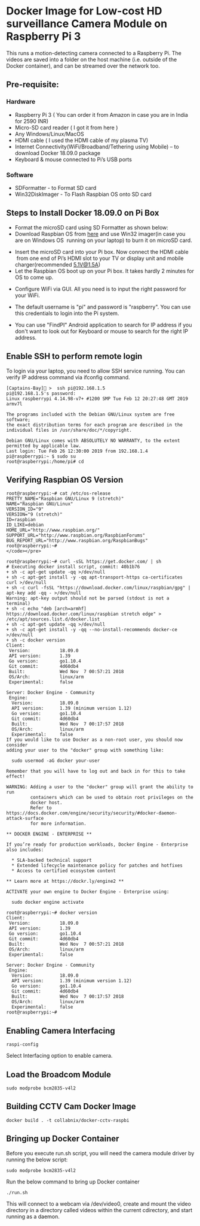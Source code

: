 # Docker Image for Low-cost HD surveillance Camera Module on Raspberry Pi 3

This runs a motion-detecting camera connected to a Raspberry Pi. The videos are saved into a folder on the host machine (i.e. outside of the Docker container), and can be streamed over the network too.

## Pre-requisite:

### Hardware

- Raspberry Pi 3 ( You can order it from Amazon in case you are in India for 2590 INR)
- Micro-SD card reader ( I got it from here )
- Any Windows/Linux/MacOS
- HDMI cable ( I used the HDMI cable of my plasma TV)
- Internet Connectivity(WiFi/Broadband/Tethering using Mobile) – to download Docker 18.09.0 package
- Keyboard & mouse connected to Pi’s USB ports

### Software

- SDFormatter - to Format SD card
- Win32DiskImager - To Flash Raspbian OS onto SD card


## Steps to Install Docker 18.09.0 on Pi Box

- Format the microSD card using SD Formatter as shown below:</li></ol>
-  Download Raspbian OS from <a href="https://downloads.raspberrypi.org/raspbian_full_latest">here</a> and use Win32 imager(in case you are on Windows OS  running on your laptop) to burn it on microSD card.</p>
- Insert the microSD card into your Pi box. Now connect the HDMI cable  from one end of Pi’s HDMI slot to your TV or display unit and mobile charger(recommended 5.1V@1.5A)
- Let the Raspbian OS boot up on your Pi box. It takes hardly 2 minutes for OS to come up.</p>
- Configure WiFi via GUI. All you need is to input the right password for your WiFi.</p>
- The default username is "pi" and password is "raspberry". You can use this credentials to login into the Pi system.</p>
- You can use "FindPI" Android application to search for IP address if you don't want to look out for Keyboard or mouse to search for the right IP address.</p>


## Enable SSH to perform remote login</h3>

To login via your laptop, you need to allow SSH service running. You can verify IP address command via ifconfig command.

```
[Captains-Bay]🚩 >  ssh pi@192.168.1.5
pi@192.168.1.5's password:
Linux raspberrypi 4.14.98-v7+ #1200 SMP Tue Feb 12 20:27:48 GMT 2019 armv7l

The programs included with the Debian GNU/Linux system are free software;
the exact distribution terms for each program are described in the
individual files in /usr/share/doc/*/copyright.

Debian GNU/Linux comes with ABSOLUTELY NO WARRANTY, to the extent
permitted by applicable law.
Last login: Tue Feb 26 12:30:00 2019 from 192.168.1.4
pi@raspberrypi:~ $ sudo su
root@raspberrypi:/home/pi# cd

```
## Verifying Raspbian OS Version

```
root@raspberrypi:~# cat /etc/os-release
PRETTY_NAME="Raspbian GNU/Linux 9 (stretch)"
NAME="Raspbian GNU/Linux"
VERSION_ID="9"
VERSION="9 (stretch)"
ID=raspbian
ID_LIKE=debian
HOME_URL="http://www.raspbian.org/"
SUPPORT_URL="http://www.raspbian.org/RaspbianForums"
BUG_REPORT_URL="http://www.raspbian.org/RaspbianBugs"
root@raspberrypi:~#
</code></pre>
```

```
root@raspberrypi:~# curl -sSL https://get.docker.com/ | sh
# Executing docker install script, commit: 40b1b76
+ sh -c apt-get update -qq >/dev/null
+ sh -c apt-get install -y -qq apt-transport-https ca-certificates curl >/dev/null
+ sh -c curl -fsSL "https://download.docker.com/linux/raspbian/gpg" | apt-key add -qq - >/dev/null
Warning: apt-key output should not be parsed (stdout is not a terminal)
+ sh -c echo "deb [arch=armhf] https://download.docker.com/linux/raspbian stretch edge" > /etc/apt/sources.list.d/docker.list
+ sh -c apt-get update -qq >/dev/null
+ sh -c apt-get install -y -qq --no-install-recommends docker-ce >/dev/null
+ sh -c docker version
Client:
 Version:           18.09.0
 API version:       1.39
 Go version:        go1.10.4
 Git commit:        4d60db4
 Built:             Wed Nov  7 00:57:21 2018
 OS/Arch:           linux/arm
 Experimental:      false

Server: Docker Engine - Community
 Engine:
  Version:          18.09.0
  API version:      1.39 (minimum version 1.12)
  Go version:       go1.10.4
  Git commit:       4d60db4
  Built:            Wed Nov  7 00:17:57 2018
  OS/Arch:          linux/arm
  Experimental:     false
If you would like to use Docker as a non-root user, you should now consider
adding your user to the "docker" group with something like:

  sudo usermod -aG docker your-user

Remember that you will have to log out and back in for this to take effect!

WARNING: Adding a user to the "docker" group will grant the ability to run
         containers which can be used to obtain root privileges on the
         docker host.
         Refer to https://docs.docker.com/engine/security/security/#docker-daemon-attack-surface
         for more information.

** DOCKER ENGINE - ENTERPRISE **

If you’re ready for production workloads, Docker Engine - Enterprise also includes:

  * SLA-backed technical support
  * Extended lifecycle maintenance policy for patches and hotfixes
  * Access to certified ecosystem content

** Learn more at https://dockr.ly/engine2 **

ACTIVATE your own engine to Docker Engine - Enterprise using:

  sudo docker engine activate
```

```
root@raspberrypi:~# docker version
Client:
 Version:           18.09.0
 API version:       1.39
 Go version:        go1.10.4
 Git commit:        4d60db4
 Built:             Wed Nov  7 00:57:21 2018
 OS/Arch:           linux/arm
 Experimental:      false

Server: Docker Engine - Community
 Engine:
  Version:          18.09.0
  API version:      1.39 (minimum version 1.12)
  Go version:       go1.10.4
  Git commit:       4d60db4
  Built:            Wed Nov  7 00:17:57 2018
  OS/Arch:          linux/arm
  Experimental:     false
root@raspberrypi:~#
```

## Enabling Camera Interfacing

```
raspi-config
```

Select Interfacing option to enable camera.

## Load the Broadcom Module

```
sudo modprobe bcm2835-v4l2
```

## Building CCTV Cam Docker Image

```
docker build . -t collabnix/docker-cctv-raspbi
```

## Bringing up Docker Container

Before you execute run.sh script, you will need the camera module driver by running the below script:

```
sudo modprobe bcm2835-v4l2
```

Run the below command to bring up Docker container

```
./run.sh
```

This will connect to a webcam via /dev/video0, create and mount the video directory in a directory called videos within the current cdirectory, and start running as a daemon.

